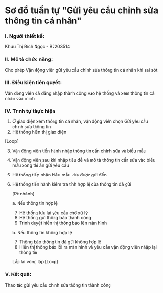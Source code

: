 # Sơ đồ tuần tự "Gửi yêu cầu chỉnh sửa thông tin cá nhân"

### I. Người thiết kế: 
Khưu Thị Bích Ngọc - B2203514
### II. Mô tả chức năng:
Cho phép Vận động viên gửi yêu cầu chỉnh sửa thông tin cá nhân khi sai sót
### III. Điều kiện tiên quyết:
Vận động viên đã đăng nhập thành công vào hệ thống và xem thông tin cá nhân của mình
### IV. Trình tự thực hiện
1. Ở giao diện xem thông tin cá nhân, vận động viên chọn Gửi yêu cầu chỉnh sửa thông tin
2. Hệ thống hiển thị giao diện

[Loop]

3. Vận động viên tiến hành nhập thông tin cần chỉnh sửa và biểu mẫu
4. Vận động viên sau khi nhập tiêu đề và mô tả thông tin cần sửa vào biểu mẫu xong thì ấn gửi yêu cầu
5. Hệ thống tiếp nhận biểu mẫu vừa được gửi đến
6. Hệ thống tiến hành kiểm tra tính hợp lệ của thông tin đã gửi
    
    [Rẽ nhánh]
    
    a. Nếu thông tin hợp lệ
    
    7. Hệ thống lưu lại yêu cầu chờ xử lý
    8. Hệ thống gửi thông báo thành công
    9. Trình duyệt hiển thị thông báo lên màn hình

    b. Nếu thông tin không hợp lệ

    7. Thông báo thông tin đã gửi không hợp lệ
    8. Hiển thị thông báo lỗi ra màn hình và yêu cầu vận động viên nhập lại thông tin
    
    Lắp lại vòng lặp [Loop]

### V. Kết quả:
Thao tác gửi yêu cầu chỉnh sửa thông tin thành công